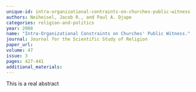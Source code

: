 ```yaml
---
unique-id: intra-organizational-contraints-on-churches-public-witness
authors: Neiheisel, Jacob R., and Paul A. Djupe
categories: religion-and-politics
year: 2008
name: "Intra-Organizational Constraints on Churches' Public Witness."
journal: Journal for the Scientific Study of Religion
paper_url:
volume: 47
issue: 3
pages: 427-441
additional_materials:
---
```


This is a real abstract
